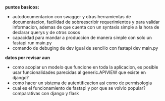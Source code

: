 **puntos basicos:**

* autodocumentacion con swagger y otras herramientas de documentacion, facilidad de sobreescribir requerimientos y para validar informacion, ademas de que cuenta con un syntaxis simple a la hora de declarar querys y de otros cosos
* capacidad para mandar a produccion de manera simple con solo un fastapi run main.py
* comando de debuging de dev igual de sencillo con fastapi dev main.py

**datos por revisar aun**

* como acoplar un modelo que funcione en toda la aplicacion, es posible usar funcionalidades parecidas al generic.APIVIEW que existe en django?
* como hacer un sistema de autentificacion asi como de permisologia
* cual es el funcionamiento de fastapi y por que se volvio popular? comparativas con django y flask

